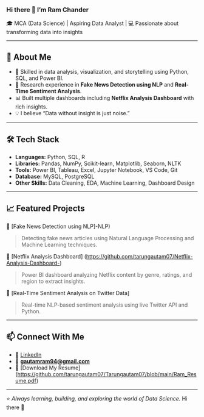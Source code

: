### Hi there 👋 I’m Ram Chander

🎓 MCA (Data Science) | Aspiring Data Analyst | 💻 Passionate about transforming data into insights  

---

## 🌟 About Me  
- 🎯 Skilled in data analysis, visualization, and storytelling using Python, SQL, and Power BI.  
- 🧠 Research experience in **Fake News Detection using NLP** and **Real-Time Sentiment Analysis**.  
- 📊 Built multiple dashboards including **Netflix Analysis Dashboard** with rich insights.  
- 💡 I believe “Data without insight is just noise.”  

---

## 🛠️ Tech Stack  
- **Languages:** Python, SQL, R  
- **Libraries:** Pandas, NumPy, Scikit-learn, Matplotlib, Seaborn, NLTK  
- **Tools:** Power BI, Tableau, Excel, Jupyter Notebook, VS Code, Git  
- **Database:** MySQL, PostgreSQL  
- **Other Skills:** Data Cleaning, EDA, Machine Learning, Dashboard Design  

---

## 📈 Featured Projects  

🔹 [Fake News Detection using NLP]-NLP)  
> Detecting fake news articles using Natural Language Processing and Machine Learning techniques.  

🔹 [Netflix Analysis Dashboard]
(https://github.com/tarungautam07/Netflix-Analysis-Dashboard-)
> Power BI dashboard analyzing Netflix content by genre, ratings, and region to extract insights.  

🔹 [Real-Time Sentiment Analysis on Twitter Data] 
> Real-time NLP-based sentiment analysis using live Twitter API and Python.  

---

## 📫 Connect With Me  
- 🔗 [LinkedIn](https://www.linkedin.com/in/ram-c-b17067193?trk=contact-info)  
- 📧 **gautamram94@gmail.com**  
- 📄 [Download My Resume]
(https://github.com/tarungautam07/Tarungautam07/blob/main/Ram_Resume.pdf)

---

⭐ *Always learning, building, and exploring the world of Data Science.* Hi there 👋

<!--
**tarungautam07/Tarungautam07** is a ✨ _special_ ✨ repository because its `README.md` (this file) appears on your GitHub profile.

Here are some ideas to get you started:

- 🔭 I’m currently working on ...
- 🌱 I’m currently learning ...
- 👯 I’m looking to collaborate on ...
- 🤔 I’m looking for help with ...
- 💬 Ask me about ...
- 📫 How to reach me: ...
- 😄 Pronouns: ...
- ⚡ Fun fact: ...
-->
